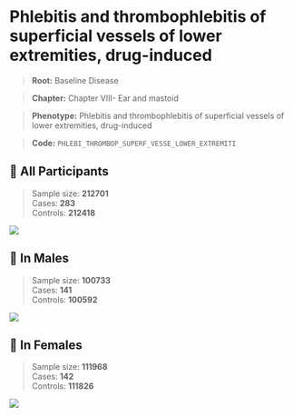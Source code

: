 # Phlebitis and thrombophlebitis of superficial vessels of lower extremities, drug-induced

> **Root:** Baseline Disease  

> **Chapter:** Chapter VIII- Ear and mastoid  

> **Phenotype:** Phlebitis and thrombophlebitis of superficial vessels of lower extremities, drug-induced  

> **Code:** `PHLEBI_THROMBOP_SUPERF_VESSE_LOWER_EXTREMITI`

## 🧪 All Participants  
> Sample size: **212701**  
> Cases: **283**  
> Controls: **212418**
<img src="/Disease/Figures/ALL/Incidence/PHLEBI_THROMBOP_SUPERF_VESSE_LOWER_EXTREMITI.png"/>
<CsvTable src="/Disease/Data/ALL/Incidence/COX_PHLEBI_THROMBOP_SUPERF_VESSE_LOWER_EXTREMITI.csv" label="🔍 View full results" />

## 👨 In Males  
> Sample size: **100733**  
> Cases: **141**  
> Controls: **100592**
<img src="/Disease/Figures/Male/Incidence/PHLEBI_THROMBOP_SUPERF_VESSE_LOWER_EXTREMITI.png"/>
<CsvTable src="/Disease/Data/Male/Incidence/COX_PHLEBI_THROMBOP_SUPERF_VESSE_LOWER_EXTREMITI.csv" label="🔍 View full results" />

## 👩 In Females  
> Sample size: **111968**  
> Cases: **142**  
> Controls: **111826**
<img src="/Disease/Figures/Female/Incidence/PHLEBI_THROMBOP_SUPERF_VESSE_LOWER_EXTREMITI.png"/>
<CsvTable src="/Disease/Data/Female/Incidence/COX_PHLEBI_THROMBOP_SUPERF_VESSE_LOWER_EXTREMITI.csv" label="🔍 View full results" />
